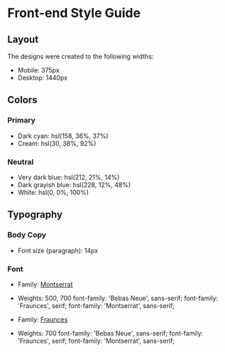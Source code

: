 # Front-end Style Guide

## Layout

The designs were created to the following widths:

- Mobile: 375px
- Desktop: 1440px

## Colors

### Primary

- Dark cyan: hsl(158, 36%, 37%)
- Cream: hsl(30, 38%, 92%)

### Neutral

- Very dark blue: hsl(212, 21%, 14%)
- Dark grayish blue: hsl(228, 12%, 48%)
- White: hsl(0, 0%, 100%)

## Typography

### Body Copy

- Font size (paragraph): 14px

### Font

- Family: [Montserrat](https://fonts.google.com/specimen/Montserrat)
- Weights: 500, 700
font-family: 'Bebas Neue', sans-serif;
font-family: 'Fraunces', serif;
font-family: 'Montserrat', sans-serif;

- Family: [Fraunces](https://fonts.google.com/specimen/Fraunces)
- Weights: 700
font-family: 'Bebas Neue', sans-serif;
font-family: 'Fraunces', serif;
font-family: 'Montserrat', sans-serif;

